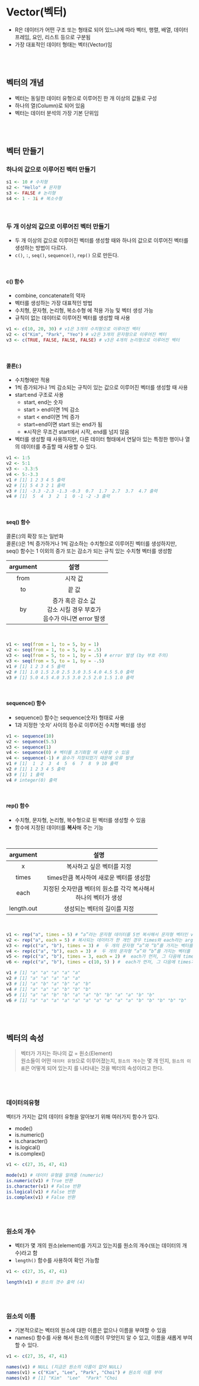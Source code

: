 # Vector(벡터)
- R은 데이터가 어떤 구조 또는 형태로 되어 있느냐에
따라 벡터, 행렬, 배열, 데이터
프레임, 요인, 리스트 등으로 구분됨
- 가장 대표적인 데이터 형태는 벡터(Vector)임

<br /><br />

## 벡터의 개념
- 벡터는 동일한 데이터 유형으로 이루어진 한 개 이상의 값들로 구성
- 하나의 열(Column)로 되어 있음
- 벡터는 데이터 분석의 가장 기본 단위임

<br /><br />

## 벡터 만들기
### 하나의 값으로 이루어진 벡터 만들기

```r
s1 <- 10 # 수치형
s2 <- "Hello" # 문자형
s3 <- FALSE # 논리형
s4 <- 1 - 3i # 복소수형
```

<br />

### 두 개 이상의 값으로 이루어진 벡터 만들기
- 두 개 이상의 값으로 이루어진 벡터를 생성할 때와
하나의 값으로 이루어진 벡터를 생성하는 방법이 다르다.
- `c()`, `:`, `seq()`, `sequence()`, `rep()` 으로 만든다.

<br />

#### c() 함수
- combine, concatenate의 약자
- 벡터를 생성하는 가장 대표적인 방법
- 수치형, 문자형, 논리형, 복소수형 에 적용 가능 및 벡터 생성 가능
- 규칙이 없는 데이터로 이루어진 벡터를 생성할 때 사용

```r
v1 <- c(10, 20, 30) # v1은 3개의 수치형으로 이루어진 벡터
v2 <- c("Kim", "Park", "Yeo") # v2은 3개의 문자형으로 이루어진 벡터
v3 <- c(TRUE, FALSE, FALSE, FALSE) # v3은 4개의 논리형으로 이루어진 벡터
```

<br />

#### 콜론(:)
- 수치형에만 적용
- 1씩 증가되거나 1씩 감소되는 규칙이 있는 값으로 이루어진 벡터를 생성할 때 사용
- start:end 구조로 사용
  - start, end는 숫자
  - start > end이면 1씩 감소
  - start < end이면 1씩 증가
  - start=end이면 start 또는 end가 됨
  - ※시작은 무조건 start에서 시작, end를 넘지 않음
- 벡터를 생성할 때 사용하지만, 다른 데이터 형태에서 연달아 있는
특정한 행이나 열의 데이터를 추출할 때 사용할 수 있다.

```r
v1 <- 1:5
v2 <- 5:1
v3 <- -3.3:5
v4 <- 5:-3.3
v1 # [1] 1 2 3 4 5 출력
v2 # [1] 5 4 3 2 1 출력
v3 # [1] -3.3 -2.3 -1.3 -0.3  0.7  1.7  2.7  3.7  4.7 출력
v4 # [1]  5  4  3  2  1  0 -1 -2 -3 출력
```

<br />

#### seq() 함수
콜론(:)의 확장 또는 일반화 
<br />
콜론(:)은 1씩 증가하거나 1씩 감소하는 수치형으로 이루어진 벡터를 생성하지만, 
<br />
seq() 함수는 1 이외의 증가 또는 감소가 되는 규칙 있는 수치형 벡터를 생성함
<br />

argument | 설명
:---: | :---:
from | 시작 값
to | 끝 값
by | 증가 혹은 감소 값 <br /> 감소 시킬 경우 부호가 <br /> 음수가 아니면 error 발생

<br />

```r
v1 <- seq(from = 1, to = 5, by = 1)
v2 <- seq(from = 1, to = 5, by = .5)
v3 <- seq(from = 5, to = 1, by = .5) # error 발생 (by 부호 주의)
v3 <- seq(from = 5, to = 1, by = -.5)
v1 # [1] 1 2 3 4 5 출력
v2 # [1] 1.0 1.5 2.0 2.5 3.0 3.5 4.0 4.5 5.0 출력
v3 # [1] 5.0 4.5 4.0 3.5 3.0 2.5 2.0 1.5 1.0 출력
```

<br />

#### sequence() 함수
- sequence() 함수는 sequence(숫자) 형태로 사용
- 1과 지정한 ‘숫자’ 사이의 정수로 이루어진 수치형 벡터를 생성

```r
v1 <- sequence(10)
v2 <- sequence(5.5)
v3 <- sequence(1)
v4 <- sequence(0) # 벡터를 초기화할 때 사용할 수 있음
v4 <- sequence(-1) # 음수가 지정되었기 때문에 오류 발생
v1 # [1]  1  2  3  4  5  6  7  8  9 10 출력
v2 # [1] 1 2 3 4 5 출력
v3 # [1] 1 출력
v4 # integer(0) 출력
```

<br />

#### rep() 함수
- 수치형, 문자형, 논리형, 복수형으로 된 벡터를 생성할 수 있음
- 함수에 지정된 데이터를 **복사**해 주는 기능

<br />

argument | 설명
:---: | :---:
x | 복사하고 싶은 벡터를 지정
times | times만큼 복사하여 새로운 벡터를 생성함
each | 지정된 숫자만큼 벡터의 원소를 각각 복사해서 <br /> 하나의 벡터가 생성
length.out  | 생성되는 벡터의 길이를 지정

<br />

```r
v1 <- rep("a", times = 5) # “a”라는 문자형 데이터를 5번 복사해서 문자형 벡터인 v1을 생성
v2 <- rep("a", each = 5) # 복사되는 데이터가 한 개인 경우 times와 each라는 argument에는 차이가 없음
v3 <- rep(c("a", "b"), times = 3) #  두 개의 문자형 “a”와 “b”를 가지는 벡터를 복사하는 것
v4 <- rep(c("a", "b"), each = 3) #  두 개의 문자형 “a”와 “b”를 가지는 벡터를 복사하는 것 (결과 다름)
v5 <- rep(c("a", "b"), times = 3, each = 2) #  each가 먼저, 그 다음에 times가 적용됨
v6 <- rep(c("a", "b"), times = c(10, 5) ) #  each가 먼저, 그 다음에 times가 적용됨

v1 # [1] "a" "a" "a" "a" "a"
v2 # [1] "a" "a" "a" "a" "a"
v3 # [1] "a" "b" "a" "b" "a" "b"
v4 # [1] "a" "a" "a" "b" "b" "b"
v5 # [1] "a" "a" "b" "b" "a" "a" "b" "b" "a" "a" "b" "b"
v6 # [1] "a" "a" "a" "a" "a" "a" "a" "a" "a" "a" "b" "b" "b" "b" "b"
```

<br /><br />

## 벡터의 속성
> 벡터가 가지는 하나의 값 = 원소(Element) <br />
> 원소들이 어떤 `데이터 유형`으로 이루어졌는지, 
`원소의 개수`는 몇 개 인지, `원소의 이름`은 어떻게 되어 있는지
를 나타내는 것을 벡터의 속성이라고 한다.

<br /><br />

### 데이터의유형
벡터가 가지는 값의 데이터 유형을 알아보기 위해 여러가지 함수가 있다.
- mode()
- is.numeric()
- is.character()
- is.logical()
- is.complex()


```r
v1 <- c(27, 35, 47, 41)

mode(v1) # 데이터 유형을 알려줌 (numeric)
is.numeric(v1) # True 반환
is.character(v1) # False 반환
is.logical(v1) # False 반환
is.complex(v1) # False 반환
```

<br /><br />

### 원소의 개수
- 벡터가 몇 개의 원소(element)를 가지고 있는지를 원소의 개수(또는 데이터의 개수)라고 함
- `length()` 함수를 사용하여 확인 가능함

```r
v1 <- c(27, 35, 47, 41)

length(v1) # 원소의 갯수 출력 (4)
```

<br /><br />

### 원소의 이름
- 기본적으로는 벡터의 원소에 대한 이름은 없으나 이름을 부여할 수 있음
- names() 함수를 사용 해서 원소의 이름이 무엇인지 알 수 있고, 이름을 새롭게 부여할 수 있다.

```r
v1 <- c(27, 35, 47, 41)

names(v1) # NULL (지금은 원소의 이름이 없어 NULL)
names(v1) = c("Kim", "Lee", "Park", "Choi") # 원소의 이름 부여
names(v1) # [1] "Kim"  "Lee"  "Park" "Choi
```
